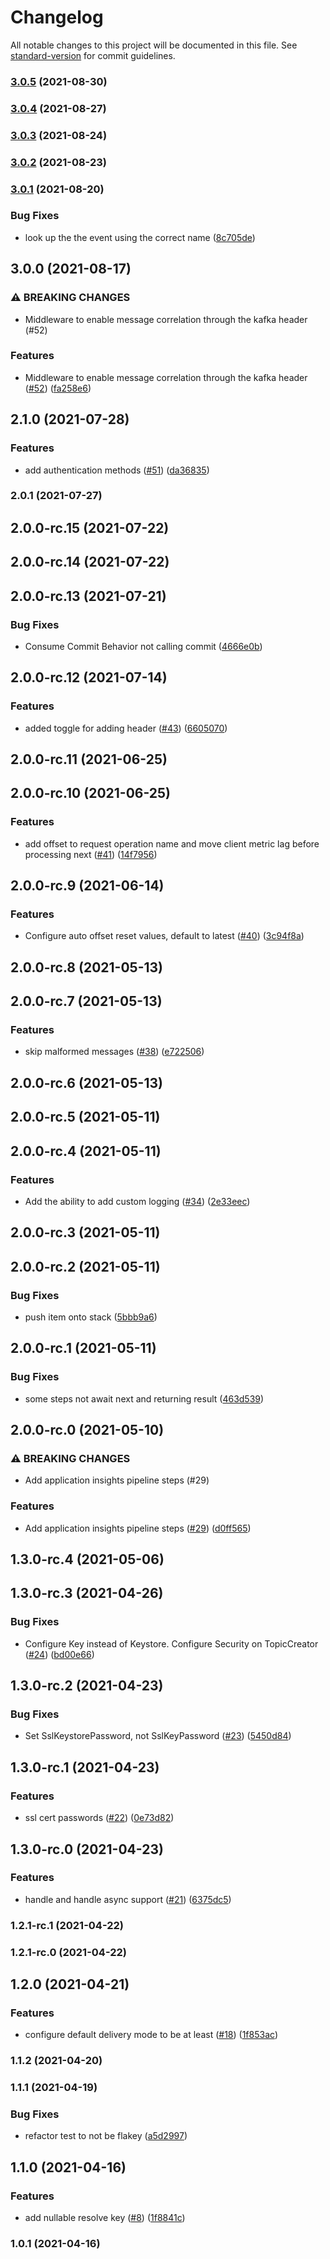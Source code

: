 # Changelog

All notable changes to this project will be documented in this file. See [standard-version](https://github.com/conventional-changelog/standard-version) for commit guidelines.

### [3.0.5](https://github.com/joelbrinkley/NetStreams/compare/v3.0.4...v3.0.5) (2021-08-30)

### [3.0.4](https://github.com/joelbrinkley/NetStreams/compare/v3.0.3...v3.0.4) (2021-08-27)

### [3.0.3](https://github.com/joelbrinkley/NetStreams/compare/v3.0.2...v3.0.3) (2021-08-24)

### [3.0.2](https://github.com/joelbrinkley/NetStreams/compare/v3.0.1...v3.0.2) (2021-08-23)

### [3.0.1](https://github.com/joelbrinkley/NetStreams/compare/v3.0.0...v3.0.1) (2021-08-20)


### Bug Fixes

* look up the the event using the correct name ([8c705de](https://github.com/joelbrinkley/NetStreams/commit/8c705ded8ec4a367301a327539ef428c2b2761d9))

## 3.0.0 (2021-08-17)


### ⚠ BREAKING CHANGES

* Middleware to enable message correlation through the kafka header (#52)

### Features

* Middleware to enable message correlation through the kafka header ([#52](https://github.com/joelbrinkley/NetStreams/issues/52)) ([fa258e6](https://github.com/joelbrinkley/NetStreams/commit/fa258e601a00069c14a9aee48cdd8974b2749294))

## 2.1.0 (2021-07-28)


### Features

* add authentication methods ([#51](https://github.com/joelbrinkley/NetStreams/issues/51)) ([da36835](https://github.com/joelbrinkley/NetStreams/commit/da36835c1e02661b3796d34dd0bb76cf118b0bed))

### 2.0.1 (2021-07-27)

## 2.0.0-rc.15 (2021-07-22)

## 2.0.0-rc.14 (2021-07-22)

## 2.0.0-rc.13 (2021-07-21)


### Bug Fixes

* Consume Commit Behavior not calling commit ([4666e0b](https://github.com/joelbrinkley/NetStreams/commit/4666e0b72bb98d6aa5a2634c1e2abc64c9d35db8))

## 2.0.0-rc.12 (2021-07-14)


### Features

* added toggle for adding header ([#43](https://github.com/joelbrinkley/NetStreams/issues/43)) ([6605070](https://github.com/joelbrinkley/NetStreams/commit/6605070d2047b70188d8c2d0c3e3ddf8fd34e5be))

## 2.0.0-rc.11 (2021-06-25)

## 2.0.0-rc.10 (2021-06-25)


### Features

* add offset to request operation name and move client metric lag before processing next ([#41](https://github.com/joelbrinkley/NetStreams/issues/41)) ([14f7956](https://github.com/joelbrinkley/NetStreams/commit/14f7956ab7ee9a421359517aafea435a83ab1e5d))

## 2.0.0-rc.9 (2021-06-14)


### Features

* Configure auto offset reset values, default to latest ([#40](https://github.com/joelbrinkley/NetStreams/issues/40)) ([3c94f8a](https://github.com/joelbrinkley/NetStreams/commit/3c94f8a5cb9b1affbe3a0c16060ddac145576722))

## 2.0.0-rc.8 (2021-05-13)

## 2.0.0-rc.7 (2021-05-13)


### Features

* skip malformed messages ([#38](https://github.com/joelbrinkley/NetStreams/issues/38)) ([e722506](https://github.com/joelbrinkley/NetStreams/commit/e722506be9ebb69a9a97c9d6e8aa59eb2db162e0))

## 2.0.0-rc.6 (2021-05-13)

## 2.0.0-rc.5 (2021-05-11)

## 2.0.0-rc.4 (2021-05-11)


### Features

* Add the ability to add custom logging ([#34](https://github.com/joelbrinkley/NetStreams/issues/34)) ([2e33eec](https://github.com/joelbrinkley/NetStreams/commit/2e33eec34a62c9d103b4c4ce6c99695bc63e75ef))

## 2.0.0-rc.3 (2021-05-11)

## 2.0.0-rc.2 (2021-05-11)


### Bug Fixes

* push item onto stack ([5bbb9a6](https://github.com/joelbrinkley/NetStreams/commit/5bbb9a66d40c21b67f13614229d3841bb24045d0))

## 2.0.0-rc.1 (2021-05-11)


### Bug Fixes

* some steps not await next and returning result ([463d539](https://github.com/joelbrinkley/NetStreams/commit/463d5392e9690851311b0f67fbbef44d594b5437))

## 2.0.0-rc.0 (2021-05-10)


### ⚠ BREAKING CHANGES

* Add application insights pipeline steps (#29)

### Features

* Add application insights pipeline steps ([#29](https://github.com/joelbrinkley/NetStreams/issues/29)) ([d0ff565](https://github.com/joelbrinkley/NetStreams/commit/d0ff5659c9a4338c6ce35a449d085ec98bf250ec))

## 1.3.0-rc.4 (2021-05-06)

## 1.3.0-rc.3 (2021-04-26)


### Bug Fixes

* Configure Key instead of Keystore. Configure Security on TopicCreator ([#24](https://github.com/joelbrinkley/NetStreams/issues/24)) ([bd00e66](https://github.com/joelbrinkley/NetStreams/commit/bd00e66a48103156d13d70ccae732284d171ac8b))

## 1.3.0-rc.2 (2021-04-23)


### Bug Fixes

* Set SslKeystorePassword, not SslKeyPassword ([#23](https://github.com/joelbrinkley/NetStreams/issues/23)) ([5450d84](https://github.com/joelbrinkley/NetStreams/commit/5450d84740f89a27b65998d3233c14c0bb66316f))

## 1.3.0-rc.1 (2021-04-23)


### Features

* ssl cert passwords ([#22](https://github.com/joelbrinkley/NetStreams/issues/22)) ([0e73d82](https://github.com/joelbrinkley/NetStreams/commit/0e73d82538a0bf5615f19e1150dfc6431bfe7a0f))

## 1.3.0-rc.0 (2021-04-23)


### Features

* handle and handle async support ([#21](https://github.com/joelbrinkley/NetStreams/issues/21)) ([6375dc5](https://github.com/joelbrinkley/NetStreams/commit/6375dc55ceecdaf79b0cfb71693229b3133e6cfc))

### 1.2.1-rc.1 (2021-04-22)

### 1.2.1-rc.0 (2021-04-22)

## 1.2.0 (2021-04-21)


### Features

* configure default delivery mode to be at least ([#18](https://github.com/joelbrinkley/NetStreams/issues/18)) ([1f853ac](https://github.com/joelbrinkley/NetStreams/commit/1f853acd44b89e31c6f532eef29443ff7d0a474d))

### 1.1.2 (2021-04-20)

### 1.1.1 (2021-04-19)


### Bug Fixes

* refactor test to not be flakey ([a5d2997](https://github.com/joelbrinkley/NetStreams/commit/a5d29977f42242bd9879c315efca645cb1b1c52c))

## 1.1.0 (2021-04-16)


### Features

* add nullable resolve key ([#8](https://github.com/joelbrinkley/NetStreams/issues/8)) ([1f8841c](https://github.com/joelbrinkley/NetStreams/commit/1f8841c0061528f354887766812b3586698ec82a))

### 1.0.1 (2021-04-16)
